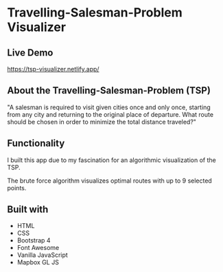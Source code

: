 # Travelling-Salesman-Problem Visualizer

## Live Demo

https://tsp-visualizer.netlify.app/

## About the Travelling-Salesman-Problem (TSP)

"A salesman is required to visit given cities once and only once, starting from any city and returning to the original place of departure. What route should be chosen in order to minimize the total distance traveled?"

## Functionality

I built this app due to my fascination for an algorithmic visualization of the TSP.

The brute force algorithm visualizes optimal routes with up to 9 selected points.

## Built with

-  HTML
-  CSS
-  Bootstrap 4
-  Font Awesome
-  Vanilla JavaScript
-  Mapbox GL JS
